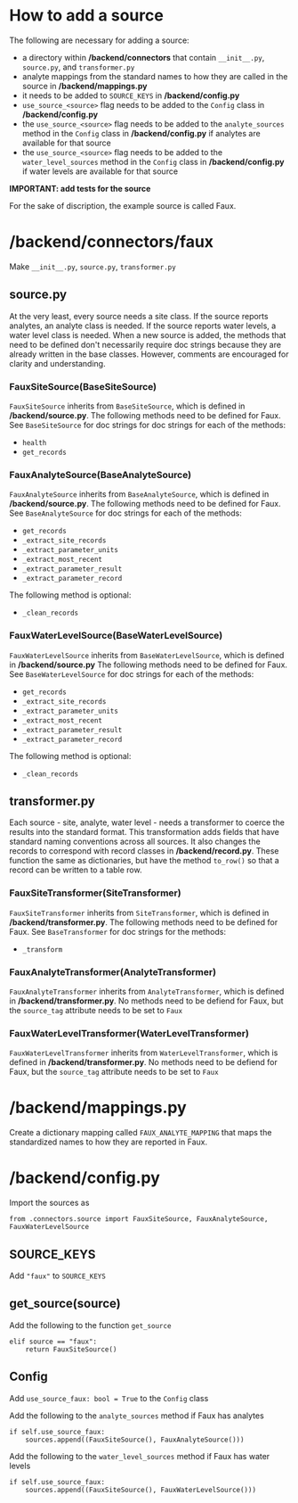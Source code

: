 # How to add a source

The following are necessary for adding a source:
- a directory within **/backend/connectors** that contain `__init__.py`, `source.py`, and `transformer.py`
- analyte mappings from the standard names to how they are called in the source in **/backend/mappings.py**
- it needs to be added to `SOURCE_KEYS` in **/backend/config.py**
- `use_source_<source>` flag needs to be added to the `Config` class in **/backend/config.py**
- the `use_source_<source>` flag needs to be added to the `analyte_sources` method in the `Config` class in **/backend/config.py** if analytes are available for that source
- the `use_source_<source>` flag needs to be added to the `water_level_sources` method in the `Config` class in **/backend/config.py** if water levels are available for that source

**IMPORTANT: add tests for the source**

For the sake of discription, the example source is called Faux.

# /backend/connectors/faux

Make `__init__.py`, `source.py`, `transformer.py`

## source.py
At the very least, every source needs a site class. If the source reports analytes, an analyte class is needed. If the source reports water levels, a water level class is needed.
When a new source is added, the methods that need to be defined don't necessarily require doc strings because they are already written in the base classes. However, comments are encouraged for clarity and understanding.

### FauxSiteSource(BaseSiteSource)
`FauxSiteSource` inherits from `BaseSiteSource`, which is defined in **/backend/source.py**. 
The following methods need to be defined for Faux. See `BaseSiteSource` for doc strings for doc strings for each of the methods:

- `health`
- `get_records`

### FauxAnalyteSource(BaseAnalyteSource)
`FauxAnalyteSource` inherits from `BaseAnalyteSource`, which is defined in **/backend/source.py**.
The following methods need to be defined for Faux. See `BaseAnalyteSource` for doc strings for each of the methods:

- `get_records`
- `_extract_site_records`
- `_extract_parameter_units`
- `_extract_most_recent`
- `_extract_parameter_result`
- `_extract_parameter_record`

The following method is optional:

- `_clean_records`

### FauxWaterLevelSource(BaseWaterLevelSource)
`FauxWaterLevelSource` inherits from `BaseWaterLevelSource`, which is defined in **/backend/source.py**
The following methods need to be defined for Faux. See `BaseWaterLevelSource` for doc strings for each of the methods:

- `get_records`
- `_extract_site_records`
- `_extract_parameter_units`
- `_extract_most_recent`
- `_extract_parameter_result`
- `_extract_parameter_record`

The following method is optional:

- `_clean_records`

## transformer.py

Each source - site, analyte, water level - needs a transformer to coerce the results into the standard format. 
This transformation adds fields that have standard naming conventions across all sources. It also changes the records to correspond with record classes in **/backend/record.py**. These function the same as dictionaries, but have the method `to_row()` so that a record can be written to a table row.

### FauxSiteTransformer(SiteTransformer)
`FauxSiteTransformer` inherits from `SiteTransformer`, which is defined in **/backend/transformer.py**.
The following methods need to be defined for Faux. See `BaseTransformer` for doc strings for the methods:

- `_transform`

### FauxAnalyteTransformer(AnalyteTransformer)
`FauxAnalyteTransformer` inherits from `AnalyteTransformer`, which is defined in **/backend/transformer.py**.
No methods need to be defiend for Faux, but the `source_tag` attribute needs to be set to `Faux`

### FauxWaterLevelTransformer(WaterLevelTransformer)
`FauxWaterLevelTransformer` inherits from `WaterLevelTransformer`, which is defined in **/backend/transformer.py**.
No methods need to be defiend for Faux, but the `source_tag` attribute needs to be set to `Faux`

# /backend/mappings.py

Create a dictionary mapping called `FAUX_ANALYTE_MAPPING` that maps the standardized names to how they are reported in Faux.

# /backend/config.py

Import the sources as

`from .connectors.source import FauxSiteSource, FauxAnalyteSource, FauxWaterLevelSource`

## SOURCE_KEYS

Add `"faux"` to `SOURCE_KEYS`

## get_source(source)
Add the following to the function `get_source`
```
elif source == "faux":
    return FauxSiteSource()
```

## Config

Add `use_source_faux: bool = True` to the `Config` class

Add the following to the `analyte_sources` method if Faux has analytes
```
if self.use_source_faux:
    sources.append((FauxSiteSource(), FauxAnalyteSource()))
```

Add the following to the `water_level_sources` method if Faux has water levels
```
if self.use_source_faux:
    sources.append((FauxSiteSource(), FauxWaterLevelSource()))
```